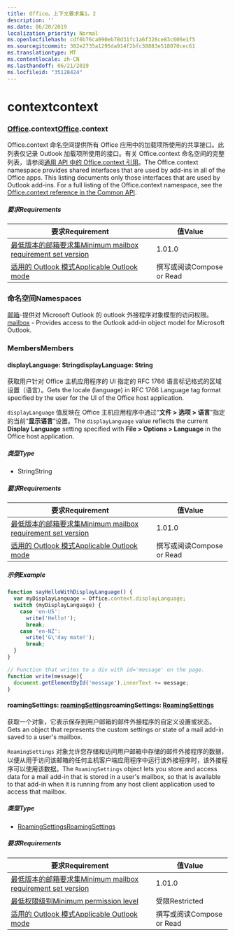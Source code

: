 ```yaml
---
title: Office。上下文要求集1。2
description: ''
ms.date: 06/20/2019
localization_priority: Normal
ms.openlocfilehash: cdf6b76ca090eb78d31fc1a6f328ce83c606e1f5
ms.sourcegitcommit: 382e2735a1295da914f2bfc38883e518070cec61
ms.translationtype: MT
ms.contentlocale: zh-CN
ms.lasthandoff: 06/21/2019
ms.locfileid: "35128424"
---
```

# <a name="context"></a><span data-ttu-id="f2e76-102">context</span><span class="sxs-lookup"><span data-stu-id="f2e76-102">context</span></span>

### <a name="officeofficemdcontext"></a><span data-ttu-id="f2e76-103">[Office](Office.md).context</span><span class="sxs-lookup"><span data-stu-id="f2e76-103">[Office](Office.md).context</span></span>

<span data-ttu-id="f2e76-p101">Office.context 命名空间提供所有 Office 应用中的加载项所使用的共享接口。此列表仅记录 Outlook 加载项所使用的接口。有关 Office.context 命名空间的完整列表，请参阅[通用 API 中的 Office.context 引用](/javascript/api/office/office.context)。</span><span class="sxs-lookup"><span data-stu-id="f2e76-p101">The Office.context namespace provides shared interfaces that are used by add-ins in all of the Office apps. This listing documents only those interfaces that are used by Outlook add-ins. For a full listing of the Office.context namespace, see the [Office.context reference in the Common API](/javascript/api/office/office.context).</span></span>


##### <a name="requirements"></a><span data-ttu-id="f2e76-106">要求</span><span class="sxs-lookup"><span data-stu-id="f2e76-106">Requirements</span></span>

|<span data-ttu-id="f2e76-107">要求</span><span class="sxs-lookup"><span data-stu-id="f2e76-107">Requirement</span></span>| <span data-ttu-id="f2e76-108">值</span><span class="sxs-lookup"><span data-stu-id="f2e76-108">Value</span></span>|
|---|---|
|[<span data-ttu-id="f2e76-109">最低版本的邮箱要求集</span><span class="sxs-lookup"><span data-stu-id="f2e76-109">Minimum mailbox requirement set version</span></span>](/office/dev/add-ins/reference/requirement-sets/outlook-api-requirement-sets)| <span data-ttu-id="f2e76-110">1.0</span><span class="sxs-lookup"><span data-stu-id="f2e76-110">1.0</span></span>|
|[<span data-ttu-id="f2e76-111">适用的 Outlook 模式</span><span class="sxs-lookup"><span data-stu-id="f2e76-111">Applicable Outlook mode</span></span>](/outlook/add-ins/#extension-points)| <span data-ttu-id="f2e76-112">撰写或阅读</span><span class="sxs-lookup"><span data-stu-id="f2e76-112">Compose or Read</span></span>|

### <a name="namespaces"></a><span data-ttu-id="f2e76-113">命名空间</span><span class="sxs-lookup"><span data-stu-id="f2e76-113">Namespaces</span></span>

<span data-ttu-id="f2e76-114">[邮箱](office.context.mailbox.md)-提供对 Microsoft Outlook 的 outlook 外接程序对象模型的访问权限。</span><span class="sxs-lookup"><span data-stu-id="f2e76-114">[mailbox](office.context.mailbox.md) - Provides access to the Outlook add-in object model for Microsoft Outlook.</span></span>

### <a name="members"></a><span data-ttu-id="f2e76-115">Members</span><span class="sxs-lookup"><span data-stu-id="f2e76-115">Members</span></span>

#### <a name="displaylanguage-string"></a><span data-ttu-id="f2e76-116">displayLanguage: String</span><span class="sxs-lookup"><span data-stu-id="f2e76-116">displayLanguage: String</span></span>

<span data-ttu-id="f2e76-117">获取用户针对 Office 主机应用程序的 UI 指定的 RFC 1766 语言标记格式的区域设置（语言）。</span><span class="sxs-lookup"><span data-stu-id="f2e76-117">Gets the locale (language) in RFC 1766 Language tag format specified by the user for the UI of the Office host application.</span></span>

<span data-ttu-id="f2e76-118">`displayLanguage` 值反映在 Office 主机应用程序中通过“**文件 > 选项 > 语言**”指定的当前“**显示语言**”设置。</span><span class="sxs-lookup"><span data-stu-id="f2e76-118">The `displayLanguage` value reflects the current **Display Language** setting specified with **File > Options > Language** in the Office host application.</span></span>

##### <a name="type"></a><span data-ttu-id="f2e76-119">类型</span><span class="sxs-lookup"><span data-stu-id="f2e76-119">Type</span></span>

*   <span data-ttu-id="f2e76-120">String</span><span class="sxs-lookup"><span data-stu-id="f2e76-120">String</span></span>

##### <a name="requirements"></a><span data-ttu-id="f2e76-121">要求</span><span class="sxs-lookup"><span data-stu-id="f2e76-121">Requirements</span></span>

|<span data-ttu-id="f2e76-122">要求</span><span class="sxs-lookup"><span data-stu-id="f2e76-122">Requirement</span></span>| <span data-ttu-id="f2e76-123">值</span><span class="sxs-lookup"><span data-stu-id="f2e76-123">Value</span></span>|
|---|---|
|[<span data-ttu-id="f2e76-124">最低版本的邮箱要求集</span><span class="sxs-lookup"><span data-stu-id="f2e76-124">Minimum mailbox requirement set version</span></span>](/office/dev/add-ins/reference/requirement-sets/outlook-api-requirement-sets)| <span data-ttu-id="f2e76-125">1.0</span><span class="sxs-lookup"><span data-stu-id="f2e76-125">1.0</span></span>|
|[<span data-ttu-id="f2e76-126">适用的 Outlook 模式</span><span class="sxs-lookup"><span data-stu-id="f2e76-126">Applicable Outlook mode</span></span>](/outlook/add-ins/#extension-points)| <span data-ttu-id="f2e76-127">撰写或阅读</span><span class="sxs-lookup"><span data-stu-id="f2e76-127">Compose or Read</span></span>|

##### <a name="example"></a><span data-ttu-id="f2e76-128">示例</span><span class="sxs-lookup"><span data-stu-id="f2e76-128">Example</span></span>

```javascript
function sayHelloWithDisplayLanguage() {
  var myDisplayLanguage = Office.context.displayLanguage;
  switch (myDisplayLanguage) {
    case 'en-US':
      write('Hello!');
      break;
    case 'en-NZ':
      write('G\'day mate!');
      break;
  }
}

// Function that writes to a div with id='message' on the page.
function write(message){
  document.getElementById('message').innerText += message;
}
```

#### <a name="roamingsettings-roamingsettingsjavascriptapioutlook12officeroamingsettings"></a><span data-ttu-id="f2e76-129">roamingSettings: [roamingSettings](/javascript/api/outlook_1_2/office.RoamingSettings)</span><span class="sxs-lookup"><span data-stu-id="f2e76-129">roamingSettings: [RoamingSettings](/javascript/api/outlook_1_2/office.RoamingSettings)</span></span>

<span data-ttu-id="f2e76-130">获取一个对象，它表示保存到用户邮箱的邮件外接程序的自定义设置或状态。</span><span class="sxs-lookup"><span data-stu-id="f2e76-130">Gets an object that represents the custom settings or state of a mail add-in saved to a user's mailbox.</span></span>

<span data-ttu-id="f2e76-131">`RoamingSettings` 对象允许您存储和访问用户邮箱中存储的邮件外接程序的数据，以便从用于访问该邮箱的任何主机客户端应用程序中运行该外接程序时，该外接程序可以使用该数据。</span><span class="sxs-lookup"><span data-stu-id="f2e76-131">The `RoamingSettings` object lets you store and access data for a mail add-in that is stored in a user's mailbox, so that is available to that add-in when it is running from any host client application used to access that mailbox.</span></span>

##### <a name="type"></a><span data-ttu-id="f2e76-132">类型</span><span class="sxs-lookup"><span data-stu-id="f2e76-132">Type</span></span>

*   [<span data-ttu-id="f2e76-133">RoamingSettings</span><span class="sxs-lookup"><span data-stu-id="f2e76-133">RoamingSettings</span></span>](/javascript/api/outlook_1_2/office.RoamingSettings)

##### <a name="requirements"></a><span data-ttu-id="f2e76-134">要求</span><span class="sxs-lookup"><span data-stu-id="f2e76-134">Requirements</span></span>

|<span data-ttu-id="f2e76-135">要求</span><span class="sxs-lookup"><span data-stu-id="f2e76-135">Requirement</span></span>| <span data-ttu-id="f2e76-136">值</span><span class="sxs-lookup"><span data-stu-id="f2e76-136">Value</span></span>|
|---|---|
|[<span data-ttu-id="f2e76-137">最低版本的邮箱要求集</span><span class="sxs-lookup"><span data-stu-id="f2e76-137">Minimum mailbox requirement set version</span></span>](/office/dev/add-ins/reference/requirement-sets/outlook-api-requirement-sets)| <span data-ttu-id="f2e76-138">1.0</span><span class="sxs-lookup"><span data-stu-id="f2e76-138">1.0</span></span>|
|[<span data-ttu-id="f2e76-139">最低权限级别</span><span class="sxs-lookup"><span data-stu-id="f2e76-139">Minimum permission level</span></span>](/outlook/add-ins/understanding-outlook-add-in-permissions)| <span data-ttu-id="f2e76-140">受限</span><span class="sxs-lookup"><span data-stu-id="f2e76-140">Restricted</span></span>|
|[<span data-ttu-id="f2e76-141">适用的 Outlook 模式</span><span class="sxs-lookup"><span data-stu-id="f2e76-141">Applicable Outlook mode</span></span>](/outlook/add-ins/#extension-points)| <span data-ttu-id="f2e76-142">撰写或阅读</span><span class="sxs-lookup"><span data-stu-id="f2e76-142">Compose or Read</span></span>|
